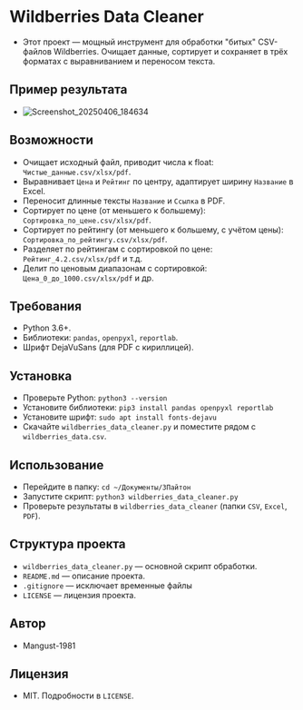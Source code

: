 # Wildberries Data Cleaner
- Этот проект — мощный инструмент для обработки "битых" CSV-файлов Wildberries.
  Очищает данные, сортирует и сохраняет в трёх форматах с выравниванием и переносом текста.

## Пример результата
- ![Screenshot_20250406_184634](https://github.com/user-attachments/assets/23c9619b-f2e9-406d-af3a-ece4d2363d85)

## Возможности
- Очищает исходный файл, приводит числа к float: `Чистые_данные.csv/xlsx/pdf`.
- Выравнивает `Цена` и `Рейтинг` по центру, адаптирует ширину `Название` в Excel.
- Переносит длинные тексты `Название` и `Ссылка` в PDF.
- Сортирует по цене (от меньшего к большему): `Сортировка_по_цене.csv/xlsx/pdf`.
- Сортирует по рейтингу (от меньшего к большему, с учётом цены): `Сортировка_по_рейтингу.csv/xlsx/pdf`.
- Разделяет по рейтингам с сортировкой по цене: `Рейтинг_4.2.csv/xlsx/pdf` и т.д.
- Делит по ценовым диапазонам с сортировкой: `Цена_0_до_1000.csv/xlsx/pdf` и др.

## Требования
- Python 3.6+.
- Библиотеки: `pandas`, `openpyxl`, `reportlab`.
- Шрифт DejaVuSans (для PDF с кириллицей).

## Установка
- Проверьте Python: `python3 --version`
- Установите библиотеки: `pip3 install pandas openpyxl reportlab`
- Установите шрифт: `sudo apt install fonts-dejavu`
- Скачайте `wildberries_data_cleaner.py` и поместите рядом с `wildberries_data.csv`.

## Использование
- Перейдите в папку: `cd ~/Документы/3Пайтон`
- Запустите скрипт: `python3 wildberries_data_cleaner.py`
- Проверьте результаты в `wildberries_data_cleaner` (папки `CSV`, `Excel`, `PDF`).

## Структура проекта
- `wildberries_data_cleaner.py` — основной скрипт обработки.
- `README.md` — описание проекта.
- `.gitignore` — исключает временные файлы
- `LICENSE` — лицензия проекта.

## Автор
- Mangust-1981

## Лицензия
- MIT. Подробности в `LICENSE`.
